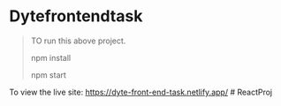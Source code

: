 # Dytefrontendtask




> TO run this above project.
> 
> npm install
>
> npm start

To view the live site: https://dyte-front-end-task.netlify.app/
#   R e a c t P r o j  
 